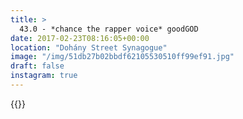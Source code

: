 ```yaml
---
title: >
  43.0 - *chance the rapper voice* goodGOD
date: 2017-02-23T08:16:05+00:00
location: "Dohány Street Synagogue"
image: "/img/51db27b02bbdf62105530510ff99ef91.jpg"
draft: false
instagram: true
---
```


{{<photo src="/img/51db27b02bbdf62105530510ff99ef91.jpg">}}

